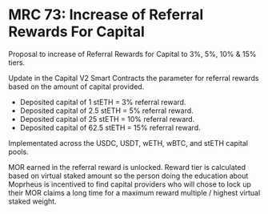 # MRC 73: Increase of Referral Rewards For Capital

Proposal to increase of Referral Rewards for Capital to 3%, 5%, 10% & 15% tiers.

Update in the Capital V2 Smart Contracts the parameter for referral rewards based on the amount of capital provided.

- Deposited capital of 1 stETH = 3% referral reward.
- Deposited capital of 2.5 stETH = 5% referral reward.
- Deposited capital of 25 stETH = 10% referral reward.
- Deposited capital of 62.5 stETH = 15% referral reward.

Implementated across the USDC, USDT, wETH, wBTC, and stETH capital pools.

MOR earned in the referral reward is unlocked. 
Reward tier is calculated based on virtual staked amount so the person doing the education about Moprheus is incentived to find capital providers who will chose to lock up their MOR claims a long time for a maximum reward multiple / highest virtual staked weight.
